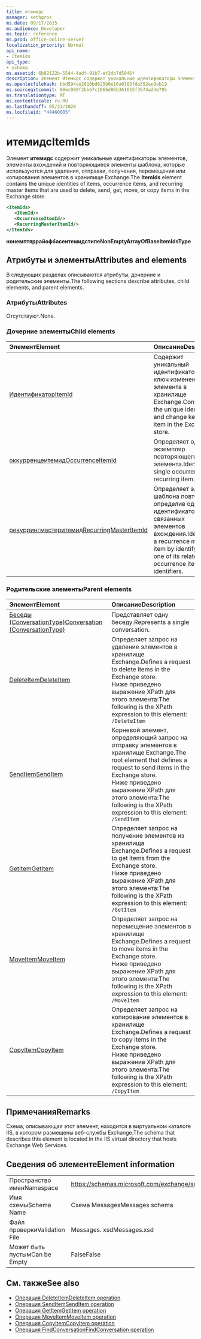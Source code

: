 ```yaml
---
title: итемидс
manager: sethgros
ms.date: 09/17/2015
ms.audience: Developer
ms.topic: reference
ms.prod: office-online-server
localization_priority: Normal
api_name:
- ItemIds
api_type:
- schema
ms.assetid: 6b82122b-5544-4adf-91b7-ef2db7d5046f
description: Элемент Итемидс содержит уникальные идентификаторы элементов, элементы вхождений и повторяющиеся элементы шаблона, которые используются для удаления, отправки, получения, перемещения или копирования элементов в хранилище Exchange.
ms.openlocfilehash: bbd594ce2610bd625b0e16a0383fda552ee9eb19
ms.sourcegitcommit: 88ec988f2bb67c1866d06b361615f3674a24e795
ms.translationtype: MT
ms.contentlocale: ru-RU
ms.lasthandoff: 05/31/2020
ms.locfileid: "44460605"
---
```

# <a name="itemids"></a><span data-ttu-id="9df2f-103">итемидс</span><span class="sxs-lookup"><span data-stu-id="9df2f-103">ItemIds</span></span>
  
<span data-ttu-id="9df2f-104">Элемент **итемидс** содержит уникальные идентификаторы элементов, элементы вхождений и повторяющиеся элементы шаблона, которые используются для удаления, отправки, получения, перемещения или копирования элементов в хранилище Exchange.</span><span class="sxs-lookup"><span data-stu-id="9df2f-104">The **ItemIds** element contains the unique identities of items, occurrence items, and recurring master items that are used to delete, send, get, move, or copy items in the Exchange store.</span></span>
  
```xml
<ItemIds>
   <ItemId/>
   <OccurrenceItemId/>
   <RecurringMasterItemId/>
</ItemIds>
```

<span data-ttu-id="9df2f-105">**нонемптяррайофбасеитемидстипе**</span><span class="sxs-lookup"><span data-stu-id="9df2f-105">**NonEmptyArrayOfBaseItemIdsType**</span></span>

## <a name="attributes-and-elements"></a><span data-ttu-id="9df2f-106">Атрибуты и элементы</span><span class="sxs-lookup"><span data-stu-id="9df2f-106">Attributes and elements</span></span>

<span data-ttu-id="9df2f-107">В следующих разделах описываются атрибуты, дочерние и родительские элементы.</span><span class="sxs-lookup"><span data-stu-id="9df2f-107">The following sections describe attributes, child elements, and parent elements.</span></span> 
  
### <a name="attributes"></a><span data-ttu-id="9df2f-108">Атрибуты</span><span class="sxs-lookup"><span data-stu-id="9df2f-108">Attributes</span></span>

<span data-ttu-id="9df2f-109">Отсутствуют.</span><span class="sxs-lookup"><span data-stu-id="9df2f-109">None.</span></span>
  
### <a name="child-elements"></a><span data-ttu-id="9df2f-110">Дочерние элементы</span><span class="sxs-lookup"><span data-stu-id="9df2f-110">Child elements</span></span>

|<span data-ttu-id="9df2f-111">**Элемент**</span><span class="sxs-lookup"><span data-stu-id="9df2f-111">**Element**</span></span>|<span data-ttu-id="9df2f-112">**Описание**</span><span class="sxs-lookup"><span data-stu-id="9df2f-112">**Description**</span></span>|
|:-----|:-----|
|[<span data-ttu-id="9df2f-113">Идентификатор</span><span class="sxs-lookup"><span data-stu-id="9df2f-113">ItemId</span></span>](itemid.md) <br/> |<span data-ttu-id="9df2f-114">Содержит уникальный идентификатор и ключ изменения элемента в хранилище Exchange.</span><span class="sxs-lookup"><span data-stu-id="9df2f-114">Contains the unique identifier and change key of an item in the Exchange store.</span></span>  <br/> |
|[<span data-ttu-id="9df2f-115">оккурренцеитемид</span><span class="sxs-lookup"><span data-stu-id="9df2f-115">OccurrenceItemId</span></span>](occurrenceitemid.md) <br/> |<span data-ttu-id="9df2f-116">Определяет один экземпляр повторяющегося элемента.</span><span class="sxs-lookup"><span data-stu-id="9df2f-116">Identifies a single occurrence of a recurring item.</span></span>  <br/> |
|[<span data-ttu-id="9df2f-117">рекуррингмастеритемид</span><span class="sxs-lookup"><span data-stu-id="9df2f-117">RecurringMasterItemId</span></span>](recurringmasteritemid.md) <br/> |<span data-ttu-id="9df2f-118">Определяет элемент шаблона повторения, определив один из идентификаторов связанных элементов вхождения.</span><span class="sxs-lookup"><span data-stu-id="9df2f-118">Identifies a recurrence master item by identifying one of its related occurrence items' identifiers.</span></span>  <br/> |
   
### <a name="parent-elements"></a><span data-ttu-id="9df2f-119">Родительские элементы</span><span class="sxs-lookup"><span data-stu-id="9df2f-119">Parent elements</span></span>

|<span data-ttu-id="9df2f-120">**Элемент**</span><span class="sxs-lookup"><span data-stu-id="9df2f-120">**Element**</span></span>|<span data-ttu-id="9df2f-121">**Описание**</span><span class="sxs-lookup"><span data-stu-id="9df2f-121">**Description**</span></span>|
|:-----|:-----|
|[<span data-ttu-id="9df2f-122">Беседы (ConversationType)</span><span class="sxs-lookup"><span data-stu-id="9df2f-122">Conversation (ConversationType)</span></span>](conversation-conversationtype.md) <br/> |<span data-ttu-id="9df2f-123">Представляет одну беседу.</span><span class="sxs-lookup"><span data-stu-id="9df2f-123">Represents a single conversation.</span></span>  <br/> |
|[<span data-ttu-id="9df2f-124">DeleteItem</span><span class="sxs-lookup"><span data-stu-id="9df2f-124">DeleteItem</span></span>](deleteitem.md) <br/> |<span data-ttu-id="9df2f-125">Определяет запрос на удаление элементов в хранилище Exchange.</span><span class="sxs-lookup"><span data-stu-id="9df2f-125">Defines a request to delete items in the Exchange store.</span></span>  <br/> <span data-ttu-id="9df2f-126">Ниже приведено выражение XPath для этого элемента:</span><span class="sxs-lookup"><span data-stu-id="9df2f-126">The following is the XPath expression to this element:</span></span>  <br/>  `/DeleteItem` <br/> |
|[<span data-ttu-id="9df2f-127">SendItem</span><span class="sxs-lookup"><span data-stu-id="9df2f-127">SendItem</span></span>](senditem.md) <br/> |<span data-ttu-id="9df2f-128">Корневой элемент, определяющий запрос на отправку элементов в хранилище Exchange.</span><span class="sxs-lookup"><span data-stu-id="9df2f-128">The root element that defines a request to send items in the Exchange store.</span></span>  <br/> <span data-ttu-id="9df2f-129">Ниже приведено выражение XPath для этого элемента:</span><span class="sxs-lookup"><span data-stu-id="9df2f-129">The following is the XPath expression to this element:</span></span>  <br/>  `/SendItem` <br/> |
|[<span data-ttu-id="9df2f-130">GetItem</span><span class="sxs-lookup"><span data-stu-id="9df2f-130">GetItem</span></span>](getitem.md) <br/> |<span data-ttu-id="9df2f-131">Определяет запрос на получение элементов из хранилища Exchange.</span><span class="sxs-lookup"><span data-stu-id="9df2f-131">Defines a request to get items from the Exchange store.</span></span>  <br/> <span data-ttu-id="9df2f-132">Ниже приведено выражение XPath для этого элемента:</span><span class="sxs-lookup"><span data-stu-id="9df2f-132">The following is the XPath expression to this element:</span></span>  <br/>  `/GetItem` <br/> |
|[<span data-ttu-id="9df2f-133">MoveItem</span><span class="sxs-lookup"><span data-stu-id="9df2f-133">MoveItem</span></span>](moveitem.md) <br/> |<span data-ttu-id="9df2f-134">Определяет запрос на перемещение элементов в хранилище Exchange.</span><span class="sxs-lookup"><span data-stu-id="9df2f-134">Defines a request to move items in the Exchange store.</span></span>  <br/> <span data-ttu-id="9df2f-135">Ниже приведено выражение XPath для этого элемента:</span><span class="sxs-lookup"><span data-stu-id="9df2f-135">The following is the XPath expression to this element:</span></span>  <br/>  `/MoveItem` <br/> |
|[<span data-ttu-id="9df2f-136">CopyItem</span><span class="sxs-lookup"><span data-stu-id="9df2f-136">CopyItem</span></span>](copyitem.md) <br/> |<span data-ttu-id="9df2f-137">Определяет запрос на копирование элементов в хранилище Exchange.</span><span class="sxs-lookup"><span data-stu-id="9df2f-137">Defines a request to copy items in the Exchange store.</span></span>  <br/> <span data-ttu-id="9df2f-138">Ниже приведено выражение XPath для этого элемента:</span><span class="sxs-lookup"><span data-stu-id="9df2f-138">The following is the XPath expression to this element:</span></span>  <br/>  `/CopyItem` <br/> |
   
## <a name="remarks"></a><span data-ttu-id="9df2f-139">Примечания</span><span class="sxs-lookup"><span data-stu-id="9df2f-139">Remarks</span></span>

<span data-ttu-id="9df2f-140">Схема, описывающая этот элемент, находится в виртуальном каталоге IIS, в котором размещены веб-службы Exchange.</span><span class="sxs-lookup"><span data-stu-id="9df2f-140">The schema that describes this element is located in the IIS virtual directory that hosts Exchange Web Services.</span></span>
  
## <a name="element-information"></a><span data-ttu-id="9df2f-141">Сведения об элементе</span><span class="sxs-lookup"><span data-stu-id="9df2f-141">Element information</span></span>

|||
|:-----|:-----|
|<span data-ttu-id="9df2f-142">Пространство имен</span><span class="sxs-lookup"><span data-stu-id="9df2f-142">Namespace</span></span>  <br/> |https://schemas.microsoft.com/exchange/services/2006/messages  <br/> |
|<span data-ttu-id="9df2f-143">Имя схемы</span><span class="sxs-lookup"><span data-stu-id="9df2f-143">Schema Name</span></span>  <br/> |<span data-ttu-id="9df2f-144">Схема Messages</span><span class="sxs-lookup"><span data-stu-id="9df2f-144">Messages schema</span></span>  <br/> |
|<span data-ttu-id="9df2f-145">Файл проверки</span><span class="sxs-lookup"><span data-stu-id="9df2f-145">Validation File</span></span>  <br/> |<span data-ttu-id="9df2f-146">Messages. xsd</span><span class="sxs-lookup"><span data-stu-id="9df2f-146">Messages.xsd</span></span>  <br/> |
|<span data-ttu-id="9df2f-147">Может быть пустым</span><span class="sxs-lookup"><span data-stu-id="9df2f-147">Can be Empty</span></span>  <br/> |<span data-ttu-id="9df2f-148">False</span><span class="sxs-lookup"><span data-stu-id="9df2f-148">False</span></span>  <br/> |
   
## <a name="see-also"></a><span data-ttu-id="9df2f-149">См. также</span><span class="sxs-lookup"><span data-stu-id="9df2f-149">See also</span></span>

- [<span data-ttu-id="9df2f-150">Операция DeleteItem</span><span class="sxs-lookup"><span data-stu-id="9df2f-150">DeleteItem operation</span></span>](deleteitem-operation.md)
- [<span data-ttu-id="9df2f-151">Операция SendItem</span><span class="sxs-lookup"><span data-stu-id="9df2f-151">SendItem operation</span></span>](senditem-operation.md) 
- [<span data-ttu-id="9df2f-152">Операция GetItem</span><span class="sxs-lookup"><span data-stu-id="9df2f-152">GetItem operation</span></span>](getitem-operation.md)
- [<span data-ttu-id="9df2f-153">Операция MoveItem</span><span class="sxs-lookup"><span data-stu-id="9df2f-153">MoveItem operation</span></span>](moveitem-operation.md)
- [<span data-ttu-id="9df2f-154">Операция CopyItem</span><span class="sxs-lookup"><span data-stu-id="9df2f-154">CopyItem operation</span></span>](copyitem-operation.md)
- [<span data-ttu-id="9df2f-155">Операция FindConversation</span><span class="sxs-lookup"><span data-stu-id="9df2f-155">FindConversation operation</span></span>](findconversation-operation.md)

